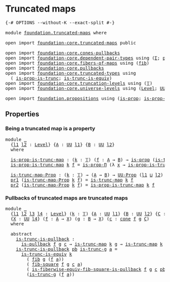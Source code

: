 # Truncated maps

<pre class="Agda"><a id="27" class="Symbol">{-#</a> <a id="31" class="Keyword">OPTIONS</a> <a id="39" class="Pragma">--without-K</a> <a id="51" class="Pragma">--exact-split</a> <a id="65" class="Symbol">#-}</a>

<a id="70" class="Keyword">module</a> <a id="77" href="foundation.truncated-maps.html" class="Module">foundation.truncated-maps</a> <a id="103" class="Keyword">where</a>

<a id="110" class="Keyword">open</a> <a id="115" class="Keyword">import</a> <a id="122" href="foundation-core.truncated-maps.html" class="Module">foundation-core.truncated-maps</a> <a id="153" class="Keyword">public</a>

<a id="161" class="Keyword">open</a> <a id="166" class="Keyword">import</a> <a id="173" href="foundation-core.cones-pullbacks.html" class="Module">foundation-core.cones-pullbacks</a>
<a id="205" class="Keyword">open</a> <a id="210" class="Keyword">import</a> <a id="217" href="foundation-core.dependent-pair-types.html" class="Module">foundation-core.dependent-pair-types</a> <a id="254" class="Keyword">using</a> <a id="260" class="Symbol">(</a><a id="261" href="foundation-core.dependent-pair-types.html#502" class="Record">Σ</a><a id="262" class="Symbol">;</a> <a id="264" href="foundation-core.dependent-pair-types.html#575" class="InductiveConstructor">pair</a><a id="268" class="Symbol">;</a> <a id="270" href="foundation-core.dependent-pair-types.html#592" class="Field">pr1</a><a id="273" class="Symbol">;</a> <a id="275" href="foundation-core.dependent-pair-types.html#604" class="Field">pr2</a><a id="278" class="Symbol">)</a>
<a id="280" class="Keyword">open</a> <a id="285" class="Keyword">import</a> <a id="292" href="foundation-core.fibers-of-maps.html" class="Module">foundation-core.fibers-of-maps</a> <a id="323" class="Keyword">using</a> <a id="329" class="Symbol">(</a><a id="330" href="foundation-core.fibers-of-maps.html#928" class="Function">fib</a><a id="333" class="Symbol">)</a>
<a id="335" class="Keyword">open</a> <a id="340" class="Keyword">import</a> <a id="347" href="foundation-core.pullbacks.html" class="Module">foundation-core.pullbacks</a>
<a id="373" class="Keyword">open</a> <a id="378" class="Keyword">import</a> <a id="385" href="foundation-core.truncated-types.html" class="Module">foundation-core.truncated-types</a> <a id="417" class="Keyword">using</a>
  <a id="425" class="Symbol">(</a> <a id="427" href="foundation-core.truncated-types.html#11474" class="Function">is-prop-is-trunc</a><a id="443" class="Symbol">;</a> <a id="445" href="foundation-core.truncated-types.html#4149" class="Function">is-trunc-is-equiv</a><a id="462" class="Symbol">)</a>
<a id="464" class="Keyword">open</a> <a id="469" class="Keyword">import</a> <a id="476" href="foundation-core.truncation-levels.html" class="Module">foundation-core.truncation-levels</a> <a id="510" class="Keyword">using</a> <a id="516" class="Symbol">(</a><a id="517" href="foundation-core.truncation-levels.html#382" class="Datatype">𝕋</a><a id="518" class="Symbol">)</a>
<a id="520" class="Keyword">open</a> <a id="525" class="Keyword">import</a> <a id="532" href="foundation-core.universe-levels.html" class="Module">foundation-core.universe-levels</a> <a id="564" class="Keyword">using</a> <a id="570" class="Symbol">(</a><a id="571" href="Agda.Primitive.html#597" class="Postulate">Level</a><a id="576" class="Symbol">;</a> <a id="578" href="foundation-core.universe-levels.html#222" class="Primitive">UU</a><a id="580" class="Symbol">;</a> <a id="582" href="Agda.Primitive.html#810" class="Primitive Operator">_⊔_</a><a id="585" class="Symbol">)</a>

<a id="588" class="Keyword">open</a> <a id="593" class="Keyword">import</a> <a id="600" href="foundation.propositions.html" class="Module">foundation.propositions</a> <a id="624" class="Keyword">using</a> <a id="630" class="Symbol">(</a><a id="631" href="foundation-core.propositions.html#1295" class="Function">is-prop</a><a id="638" class="Symbol">;</a> <a id="640" href="foundation-core.propositions.html#6147" class="Function">is-prop-Π</a><a id="649" class="Symbol">;</a> <a id="651" href="foundation-core.propositions.html#1380" class="Function">UU-Prop</a><a id="658" class="Symbol">)</a>
</pre>
## Properties

### Being a truncated map is a property

<pre class="Agda"><a id="729" class="Keyword">module</a> <a id="736" href="foundation.truncated-maps.html#736" class="Module">_</a>
  <a id="740" class="Symbol">{</a><a id="741" href="foundation.truncated-maps.html#741" class="Bound">l1</a> <a id="744" href="foundation.truncated-maps.html#744" class="Bound">l2</a> <a id="747" class="Symbol">:</a> <a id="749" href="Agda.Primitive.html#597" class="Postulate">Level</a><a id="754" class="Symbol">}</a> <a id="756" class="Symbol">{</a><a id="757" href="foundation.truncated-maps.html#757" class="Bound">A</a> <a id="759" class="Symbol">:</a> <a id="761" href="foundation-core.universe-levels.html#222" class="Primitive">UU</a> <a id="764" href="foundation.truncated-maps.html#741" class="Bound">l1</a><a id="766" class="Symbol">}</a> <a id="768" class="Symbol">{</a><a id="769" href="foundation.truncated-maps.html#769" class="Bound">B</a> <a id="771" class="Symbol">:</a> <a id="773" href="foundation-core.universe-levels.html#222" class="Primitive">UU</a> <a id="776" href="foundation.truncated-maps.html#744" class="Bound">l2</a><a id="778" class="Symbol">}</a>
  <a id="782" class="Keyword">where</a>
  
  <a id="793" href="foundation.truncated-maps.html#793" class="Function">is-prop-is-trunc-map</a> <a id="814" class="Symbol">:</a> <a id="816" class="Symbol">(</a><a id="817" href="foundation.truncated-maps.html#817" class="Bound">k</a> <a id="819" class="Symbol">:</a> <a id="821" href="foundation-core.truncation-levels.html#382" class="Datatype">𝕋</a><a id="822" class="Symbol">)</a> <a id="824" class="Symbol">(</a><a id="825" href="foundation.truncated-maps.html#825" class="Bound">f</a> <a id="827" class="Symbol">:</a> <a id="829" href="foundation.truncated-maps.html#757" class="Bound">A</a> <a id="831" class="Symbol">→</a> <a id="833" href="foundation.truncated-maps.html#769" class="Bound">B</a><a id="834" class="Symbol">)</a> <a id="836" class="Symbol">→</a> <a id="838" href="foundation-core.propositions.html#1295" class="Function">is-prop</a> <a id="846" class="Symbol">(</a><a id="847" href="foundation-core.truncated-maps.html#1873" class="Function">is-trunc-map</a> <a id="860" href="foundation.truncated-maps.html#817" class="Bound">k</a> <a id="862" href="foundation.truncated-maps.html#825" class="Bound">f</a><a id="863" class="Symbol">)</a>
  <a id="867" href="foundation.truncated-maps.html#793" class="Function">is-prop-is-trunc-map</a> <a id="888" href="foundation.truncated-maps.html#888" class="Bound">k</a> <a id="890" href="foundation.truncated-maps.html#890" class="Bound">f</a> <a id="892" class="Symbol">=</a> <a id="894" href="foundation-core.propositions.html#6147" class="Function">is-prop-Π</a> <a id="904" class="Symbol">(λ</a> <a id="907" href="foundation.truncated-maps.html#907" class="Bound">x</a> <a id="909" class="Symbol">→</a> <a id="911" href="foundation-core.truncated-types.html#11474" class="Function">is-prop-is-trunc</a> <a id="928" href="foundation.truncated-maps.html#888" class="Bound">k</a> <a id="930" class="Symbol">(</a><a id="931" href="foundation-core.fibers-of-maps.html#928" class="Function">fib</a> <a id="935" href="foundation.truncated-maps.html#890" class="Bound">f</a> <a id="937" href="foundation.truncated-maps.html#907" class="Bound">x</a><a id="938" class="Symbol">))</a>

  <a id="944" href="foundation.truncated-maps.html#944" class="Function">is-trunc-map-Prop</a> <a id="962" class="Symbol">:</a> <a id="964" class="Symbol">(</a><a id="965" href="foundation.truncated-maps.html#965" class="Bound">k</a> <a id="967" class="Symbol">:</a> <a id="969" href="foundation-core.truncation-levels.html#382" class="Datatype">𝕋</a><a id="970" class="Symbol">)</a> <a id="972" class="Symbol">→</a> <a id="974" class="Symbol">(</a><a id="975" href="foundation.truncated-maps.html#757" class="Bound">A</a> <a id="977" class="Symbol">→</a> <a id="979" href="foundation.truncated-maps.html#769" class="Bound">B</a><a id="980" class="Symbol">)</a> <a id="982" class="Symbol">→</a> <a id="984" href="foundation-core.propositions.html#1380" class="Function">UU-Prop</a> <a id="992" class="Symbol">(</a><a id="993" href="foundation.truncated-maps.html#741" class="Bound">l1</a> <a id="996" href="Agda.Primitive.html#810" class="Primitive Operator">⊔</a> <a id="998" href="foundation.truncated-maps.html#744" class="Bound">l2</a><a id="1000" class="Symbol">)</a>
  <a id="1004" href="foundation-core.dependent-pair-types.html#592" class="Field">pr1</a> <a id="1008" class="Symbol">(</a><a id="1009" href="foundation.truncated-maps.html#944" class="Function">is-trunc-map-Prop</a> <a id="1027" href="foundation.truncated-maps.html#1027" class="Bound">k</a> <a id="1029" href="foundation.truncated-maps.html#1029" class="Bound">f</a><a id="1030" class="Symbol">)</a> <a id="1032" class="Symbol">=</a> <a id="1034" href="foundation-core.truncated-maps.html#1873" class="Function">is-trunc-map</a> <a id="1047" href="foundation.truncated-maps.html#1027" class="Bound">k</a> <a id="1049" href="foundation.truncated-maps.html#1029" class="Bound">f</a>
  <a id="1053" href="foundation-core.dependent-pair-types.html#604" class="Field">pr2</a> <a id="1057" class="Symbol">(</a><a id="1058" href="foundation.truncated-maps.html#944" class="Function">is-trunc-map-Prop</a> <a id="1076" href="foundation.truncated-maps.html#1076" class="Bound">k</a> <a id="1078" href="foundation.truncated-maps.html#1078" class="Bound">f</a><a id="1079" class="Symbol">)</a> <a id="1081" class="Symbol">=</a> <a id="1083" href="foundation.truncated-maps.html#793" class="Function">is-prop-is-trunc-map</a> <a id="1104" href="foundation.truncated-maps.html#1076" class="Bound">k</a> <a id="1106" href="foundation.truncated-maps.html#1078" class="Bound">f</a>
</pre>
### Pullbacks of truncated maps are truncated maps

<pre class="Agda"><a id="1173" class="Keyword">module</a> <a id="1180" href="foundation.truncated-maps.html#1180" class="Module">_</a>
  <a id="1184" class="Symbol">{</a><a id="1185" href="foundation.truncated-maps.html#1185" class="Bound">l1</a> <a id="1188" href="foundation.truncated-maps.html#1188" class="Bound">l2</a> <a id="1191" href="foundation.truncated-maps.html#1191" class="Bound">l3</a> <a id="1194" href="foundation.truncated-maps.html#1194" class="Bound">l4</a> <a id="1197" class="Symbol">:</a> <a id="1199" href="Agda.Primitive.html#597" class="Postulate">Level</a><a id="1204" class="Symbol">}</a> <a id="1206" class="Symbol">(</a><a id="1207" href="foundation.truncated-maps.html#1207" class="Bound">k</a> <a id="1209" class="Symbol">:</a> <a id="1211" href="foundation-core.truncation-levels.html#382" class="Datatype">𝕋</a><a id="1212" class="Symbol">)</a> <a id="1214" class="Symbol">{</a><a id="1215" href="foundation.truncated-maps.html#1215" class="Bound">A</a> <a id="1217" class="Symbol">:</a> <a id="1219" href="foundation-core.universe-levels.html#222" class="Primitive">UU</a> <a id="1222" href="foundation.truncated-maps.html#1185" class="Bound">l1</a><a id="1224" class="Symbol">}</a> <a id="1226" class="Symbol">{</a><a id="1227" href="foundation.truncated-maps.html#1227" class="Bound">B</a> <a id="1229" class="Symbol">:</a> <a id="1231" href="foundation-core.universe-levels.html#222" class="Primitive">UU</a> <a id="1234" href="foundation.truncated-maps.html#1188" class="Bound">l2</a><a id="1236" class="Symbol">}</a> <a id="1238" class="Symbol">{</a><a id="1239" href="foundation.truncated-maps.html#1239" class="Bound">C</a> <a id="1241" class="Symbol">:</a> <a id="1243" href="foundation-core.universe-levels.html#222" class="Primitive">UU</a> <a id="1246" href="foundation.truncated-maps.html#1191" class="Bound">l3</a><a id="1248" class="Symbol">}</a>
  <a id="1252" class="Symbol">{</a><a id="1253" href="foundation.truncated-maps.html#1253" class="Bound">X</a> <a id="1255" class="Symbol">:</a> <a id="1257" href="foundation-core.universe-levels.html#222" class="Primitive">UU</a> <a id="1260" href="foundation.truncated-maps.html#1194" class="Bound">l4</a><a id="1262" class="Symbol">}</a> <a id="1264" class="Symbol">(</a><a id="1265" href="foundation.truncated-maps.html#1265" class="Bound">f</a> <a id="1267" class="Symbol">:</a> <a id="1269" href="foundation.truncated-maps.html#1215" class="Bound">A</a> <a id="1271" class="Symbol">→</a> <a id="1273" href="foundation.truncated-maps.html#1253" class="Bound">X</a><a id="1274" class="Symbol">)</a> <a id="1276" class="Symbol">(</a><a id="1277" href="foundation.truncated-maps.html#1277" class="Bound">g</a> <a id="1279" class="Symbol">:</a> <a id="1281" href="foundation.truncated-maps.html#1227" class="Bound">B</a> <a id="1283" class="Symbol">→</a> <a id="1285" href="foundation.truncated-maps.html#1253" class="Bound">X</a><a id="1286" class="Symbol">)</a> <a id="1288" class="Symbol">(</a><a id="1289" href="foundation.truncated-maps.html#1289" class="Bound">c</a> <a id="1291" class="Symbol">:</a> <a id="1293" href="foundation-core.cones-pullbacks.html#1272" class="Function">cone</a> <a id="1298" href="foundation.truncated-maps.html#1265" class="Bound">f</a> <a id="1300" href="foundation.truncated-maps.html#1277" class="Bound">g</a> <a id="1302" href="foundation.truncated-maps.html#1239" class="Bound">C</a><a id="1303" class="Symbol">)</a>
  <a id="1307" class="Keyword">where</a>
  
  <a id="1318" class="Keyword">abstract</a>
    <a id="1331" href="foundation.truncated-maps.html#1331" class="Function">is-trunc-is-pullback</a> <a id="1352" class="Symbol">:</a>
      <a id="1360" href="foundation-core.pullbacks.html#2885" class="Function">is-pullback</a> <a id="1372" href="foundation.truncated-maps.html#1265" class="Bound">f</a> <a id="1374" href="foundation.truncated-maps.html#1277" class="Bound">g</a> <a id="1376" href="foundation.truncated-maps.html#1289" class="Bound">c</a> <a id="1378" class="Symbol">→</a> <a id="1380" href="foundation-core.truncated-maps.html#1873" class="Function">is-trunc-map</a> <a id="1393" href="foundation.truncated-maps.html#1207" class="Bound">k</a> <a id="1395" href="foundation.truncated-maps.html#1277" class="Bound">g</a> <a id="1397" class="Symbol">→</a> <a id="1399" href="foundation-core.truncated-maps.html#1873" class="Function">is-trunc-map</a> <a id="1412" href="foundation.truncated-maps.html#1207" class="Bound">k</a> <a id="1414" class="Symbol">(</a><a id="1415" href="foundation-core.dependent-pair-types.html#592" class="Field">pr1</a> <a id="1419" href="foundation.truncated-maps.html#1289" class="Bound">c</a><a id="1420" class="Symbol">)</a>
    <a id="1426" href="foundation.truncated-maps.html#1331" class="Function">is-trunc-is-pullback</a> <a id="1447" href="foundation.truncated-maps.html#1447" class="Bound">pb</a> <a id="1450" href="foundation.truncated-maps.html#1450" class="Bound">is-trunc-g</a> <a id="1461" href="foundation.truncated-maps.html#1461" class="Bound">a</a> <a id="1463" class="Symbol">=</a>
      <a id="1471" href="foundation-core.truncated-types.html#4149" class="Function">is-trunc-is-equiv</a> <a id="1489" href="foundation.truncated-maps.html#1207" class="Bound">k</a>
        <a id="1499" class="Symbol">(</a> <a id="1501" href="foundation-core.fibers-of-maps.html#928" class="Function">fib</a> <a id="1505" href="foundation.truncated-maps.html#1277" class="Bound">g</a> <a id="1507" class="Symbol">(</a><a id="1508" href="foundation.truncated-maps.html#1265" class="Bound">f</a> <a id="1510" href="foundation.truncated-maps.html#1461" class="Bound">a</a><a id="1511" class="Symbol">))</a>
        <a id="1522" class="Symbol">(</a> <a id="1524" href="foundation-core.pullbacks.html#7618" class="Function">fib-square</a> <a id="1535" href="foundation.truncated-maps.html#1265" class="Bound">f</a> <a id="1537" href="foundation.truncated-maps.html#1277" class="Bound">g</a> <a id="1539" href="foundation.truncated-maps.html#1289" class="Bound">c</a> <a id="1541" href="foundation.truncated-maps.html#1461" class="Bound">a</a><a id="1542" class="Symbol">)</a>
        <a id="1552" class="Symbol">(</a> <a id="1554" href="foundation-core.pullbacks.html#8286" class="Function">is-fiberwise-equiv-fib-square-is-pullback</a> <a id="1596" href="foundation.truncated-maps.html#1265" class="Bound">f</a> <a id="1598" href="foundation.truncated-maps.html#1277" class="Bound">g</a> <a id="1600" href="foundation.truncated-maps.html#1289" class="Bound">c</a> <a id="1602" href="foundation.truncated-maps.html#1447" class="Bound">pb</a> <a id="1605" href="foundation.truncated-maps.html#1461" class="Bound">a</a><a id="1606" class="Symbol">)</a>
        <a id="1616" class="Symbol">(</a><a id="1617" href="foundation.truncated-maps.html#1450" class="Bound">is-trunc-g</a> <a id="1628" class="Symbol">(</a><a id="1629" href="foundation.truncated-maps.html#1265" class="Bound">f</a> <a id="1631" href="foundation.truncated-maps.html#1461" class="Bound">a</a><a id="1632" class="Symbol">))</a>
</pre>